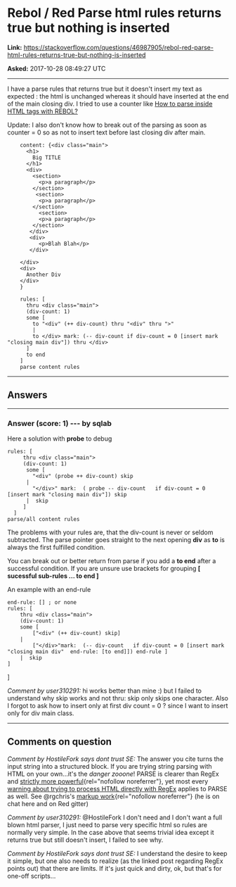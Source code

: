 # Rebol / Red Parse html rules returns true but nothing is inserted

**Link:**
<https://stackoverflow.com/questions/46987905/rebol-red-parse-html-rules-returns-true-but-nothing-is-inserted>

**Asked:** 2017-10-28 08:49:27 UTC

------------------------------------------------------------------------

I have a parse rules that returns true but it doesn\'t insert my text as
expected : the html is unchanged whereas it should have inserted at the
end of the main closing div. I tried to use a counter like [How to parse
inside HTML tags with
REBOL?](https://stackoverflow.com/questions/6388286/how-to-parse-inside-html-tags-with-rebol)

Update: I also don\'t know how to break out of the parsing as soon as
counter = 0 so as not to insert text before last closing div after main.

        content: {<div class="main">
          <h1>
            Big TITLE
          </h1>
          <div>
            <section>
              <p>a paragraph</p>
            </section>
             <section>
              <p>a paragraph</p>
            </section>
              <section>
              <p>a paragraph</p>
            </section>
           </div>
           <div>
              <p>Blah Blah</p>
           </div>

        </div>
        <div>
          Another Div
        </div>
        }

        rules: [
          thru <div class="main">
          (div-count: 1)
          some [
            to "<div" (++ div-count) thru "<div" thru ">"
            |
            to </div> mark: (-- div-count if div-count = 0 [insert mark "closing main div"]) thru </div>
          ]
          to end 
        ]
        parse content rules

------------------------------------------------------------------------

## Answers

------------------------------------------------------------------------

### Answer (score: 1) --- by sqlab

Here a solution with **probe** to debug

    rules: [
         thru <div class="main">
         (div-count: 1)
          some [
            "<div" (probe ++ div-count) skip
          |
            "</div>" mark:  ( probe -- div-count   if div-count = 0 [insert mark "closing main div"]) skip 
          |  skip
         ]
      ]
    parse/all content rules 

The problems with your rules are, that the div-count is never or seldom
subtracted. The parse pointer goes straight to the next opening **div**
as **to** is always the first fulfilled condition.

You can break out or better return from parse if you add a **to end**
after a successful condition. If you are unsure use brackets for
grouping **\[ sucessful sub-rules \... to end \]**

An example with an end-rule

    end-rule: [] ; or none
    rules: [
        thru <div class="main">
        (div-count: 1)
        some [
            ["<div" (++ div-count) skip]
        |
            ["</div>"mark:  (-- div-count   if div-count = 0 [insert mark "closing main div"  end-rule: [to end]]) end-rule ]
        |  skip
    ]

\]

*Comment by user310291:* hi works better than mine :) but I failed to
understand why skip works and not thru: skip only skips one character.
Also I forgot to ask how to insert only at first div count = 0 ? since I
want to insert only for div main class.

------------------------------------------------------------------------

## Comments on question

*Comment by HostileFork says dont trust SE:* The answer you cite turns
the input string into a structured block. If you are trying string
parsing with HTML on your own\...it\'s the *danger zooone*! PARSE is
clearer than RegEx and [strictly more
powerful](https://github.com/gchiu/rebol.net/blob/master/wikipedia/Parse%20Project.wiki#Theory_of_PARSE){rel="nofollow noreferrer"},
yet most every [warning about trying to process HTML directly with
RegEx](https://stackoverflow.com/a/1732454/211160) applies to PARSE as
well. See \@rgchris\'s [markup
work](https://github.com/rgchris/Scripts/blob/master/experimental/markup.reb){rel="nofollow noreferrer"}
(he is on chat here and on Red gitter)

*Comment by user310291:* \@HostileFork I don\'t need and I don\'t want a
full blown html parser, I just need to parse very specific html so rules
are normally very simple. In the case above that seems trivial idea
except it returns true but still doesn\'t insert, I failed to see why.

*Comment by HostileFork says dont trust SE:* I understand the desire to
keep it simple, but one also needs to realize (as the linked post
regarding RegEx points out) that there are limits. If it\'s just quick
and dirty, ok, but that\'s for one-off scripts\...
